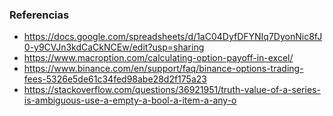 ### Referencias
* https://docs.google.com/spreadsheets/d/1aC04DyfDFYNIq7DyonNic8fJ0-y9CVJn3kdCaCkNCEw/edit?usp=sharing
* https://www.macroption.com/calculating-option-payoff-in-excel/
* https://www.binance.com/en/support/faq/binance-options-trading-fees-5326e5de61c34fed98abe28d2f175a23
* https://stackoverflow.com/questions/36921951/truth-value-of-a-series-is-ambiguous-use-a-empty-a-bool-a-item-a-any-o